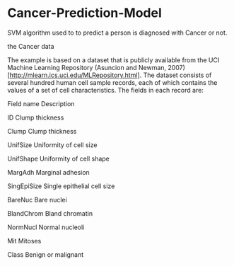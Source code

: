 # Cancer-Prediction-Model
SVM algorithm used to to predict a person is diagnosed with Cancer or not.


the Cancer data


The example is based on a dataset that is publicly available from the UCI Machine Learning Repository (Asuncion and Newman, 2007)[http://mlearn.ics.uci.edu/MLRepository.html]. The dataset consists of several hundred human cell sample records, each of which contains the values of a set of cell characteristics. The fields in each record are:

Field name	Description

ID	Clump thickness

Clump	Clump thickness

UnifSize	Uniformity of cell size

UnifShape	Uniformity of cell shape

MargAdh	Marginal adhesion

SingEpiSize	Single epithelial cell size

BareNuc	Bare nuclei

BlandChrom	Bland chromatin

NormNucl	Normal nucleoli

Mit	Mitoses

Class	Benign or malignant
